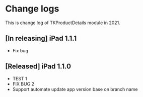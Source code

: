 # Change logs
This is change log of TKProductDetails module in 2021.

## [In releasing] iPad 1.1.1
- Fix bug


## [Released] iPad 1.1.0
- TEST 1
- FIX BUG 2
- Support automate update app version base on branch name
